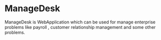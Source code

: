# ManageDesk
ManageDesk is WebApplication which can be used for manage enterprise problems like payroll , customer relationship management and some other problems.
